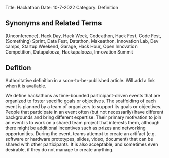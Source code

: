 Title: Hackathon
Date: 10-7-2022
Category: Definition

## Synonyms and Related Terms

(Unconference), Hack Day, Hack Week, Codeathon, Hack Fest, Code Fest, (Something) Sprint, Data Fest, Datathon, Makeathon, Innovation Lab, Dev camps, Startup Weekend, Garage, Hack Hour, Open Innovation Competition, Datapalooza, Hackapalooza, Innovation Summit

## Defition
Authoritative definition in a soon-to-be-published article.  Will add a link when it is available.

We define hackathons as time-bounded participant-driven events that are organized to foster specific goals or objectives. 
The scaffolding of each event is planned by a team of organizers to support its goals or objectives. 
People that participate in an event often (but not necessarily) have different backgrounds and bring different expertise. 
Their primary motivation to join an event is to work on a shared team project that interests them, although there might be additional incentives such as prizes and networking opportunities. 
During the event, teams attempt to create an artifact (e.g. software or hardware prototypes, slides, video, document) that can be shared with other participants. 
It is also acceptable, and sometimes even desirable, if they do not manage to create anything.